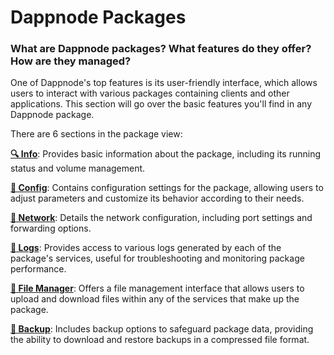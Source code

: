 # Dappnode Packages

### What are Dappnode packages? What features do they offer? How are they managed?

One of Dappnode's top features is its user-friendly interface, which allows users to interact with various packages containing clients and other applications. This section will go over the basic features you'll find in any Dappnode package. 

There are 6 sections in the package view:

[**🔍 Info**](/docs/user/packages/understanding-dappnode-packages/info): Provides basic information about the package, including its running status and volume management.

[**🔧 Config**](/docs/user/packages/understanding-dappnode-packages/config): Contains configuration settings for the package, allowing users to adjust parameters and customize its behavior according to their needs.

[**📡 Network**](/docs/user/packages/understanding-dappnode-packages/network): Details the network configuration, including port settings and forwarding options.

[**📝 Logs**](/docs/user/packages/understanding-dappnode-packages/logs): Provides access to various logs generated by each of the package's services, useful for troubleshooting and monitoring package performance.

[**📁 File Manager**](/docs/user/packages/understanding-dappnode-packages/file-manager): Offers a file management interface that allows users to upload and download files within any of the services that make up the package.

[**💾 Backup**](/docs/user/packages/understanding-dappnode-packages/backup): Includes backup options to safeguard package data, providing the ability to download and restore backups in a compressed file format.
